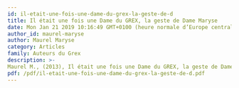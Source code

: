 ```yaml
---
id: il-etait-une-fois-une-dame-du-grex-la-geste-de-d
title: Il était une fois une Dame du GREX, la geste de Dame Maryse
date: Mon Jan 21 2019 10:16:49 GMT+0100 (heure normale d’Europe centrale)
author_id: maurel-maryse
author: Maurel Maryse
category: Articles
family: Auteurs du Grex
description: >-
Maurel M., (2013), Il était une fois une Dame du GREX, la geste de Dame Maryse, Expliciter n°100, p. 149-207. 
pdf: /pdf/il-etait-une-fois-une-dame-du-grex-la-geste-de-d.pdf
---
```

